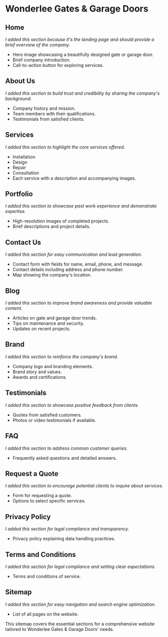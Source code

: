 # Wonderlee Gates & Garage Doors

## Home
*I added this section because it's the landing page and should provide a brief overview of the company.*
- Hero image showcasing a beautifully designed gate or garage door.
- Brief company introduction.
- Call-to-action button for exploring services.

## About Us
*I added this section to build trust and credibility by sharing the company's background.*
- Company history and mission.
- Team members with their qualifications.
- Testimonials from satisfied clients.

## Services
*I added this section to highlight the core services offered.*
- Installation
- Design
- Repair
- Consultation
- Each service with a description and accompanying images.

## Portfolio
*I added this section to showcase past work experience and demonstrate expertise.*
- High-resolution images of completed projects.
- Brief descriptions and project details.

## Contact Us
*I added this section for easy communication and lead generation.*
- Contact form with fields for name, email, phone, and message.
- Contact details including address and phone number.
- Map showing the company's location.

## Blog
*I added this section to improve brand awareness and provide valuable content.*
- Articles on gate and garage door trends.
- Tips on maintenance and security.
- Updates on recent projects.

## Brand
*I added this section to reinforce the company's brand.*
- Company logo and branding elements.
- Brand story and values.
- Awards and certifications.

## Testimonials
*I added this section to showcase positive feedback from clients.*
- Quotes from satisfied customers.
- Photos or video testimonials if available.

## FAQ
*I added this section to address common customer queries.*
- Frequently asked questions and detailed answers.

## Request a Quote
*I added this section to encourage potential clients to inquire about services.*
- Form for requesting a quote.
- Options to select specific services.

## Privacy Policy
*I added this section for legal compliance and transparency.*
- Privacy policy explaining data handling practices.

## Terms and Conditions
*I added this section for legal compliance and setting clear expectations.*
- Terms and conditions of service.

## Sitemap
*I added this section for easy navigation and search engine optimization.*
- List of all pages on the website.

This sitemap covers the essential sections for a comprehensive website tailored to Wonderlee Gates & Garage Doors' needs.
